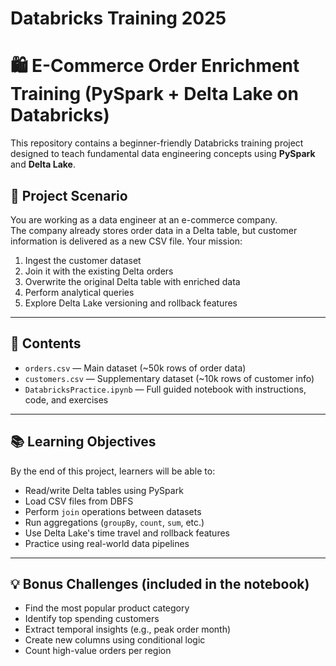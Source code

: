 # Databricks Training 2025

# 🛍️ E-Commerce Order Enrichment Training (PySpark + Delta Lake on Databricks)

This repository contains a beginner-friendly Databricks training project designed to teach fundamental data engineering concepts using **PySpark** and **Delta Lake**.

## 🚀 Project Scenario

You are working as a data engineer at an e-commerce company.  
The company already stores order data in a Delta table, but customer information is delivered as a new CSV file. Your mission:

1. Ingest the customer dataset
2. Join it with the existing Delta orders
3. Overwrite the original Delta table with enriched data
4. Perform analytical queries
5. Explore Delta Lake versioning and rollback features

---

## 📁 Contents

- `orders.csv` — Main dataset (~50k rows of order data)
- `customers.csv` — Supplementary dataset (~10k rows of customer info)
- `DatabricksPractice.ipynb` — Full guided notebook with instructions, code, and exercises

---

## 📚 Learning Objectives

By the end of this project, learners will be able to:

- Read/write Delta tables using PySpark
- Load CSV files from DBFS
- Perform `join` operations between datasets
- Run aggregations (`groupBy`, `count`, `sum`, etc.)
- Use Delta Lake's time travel and rollback features
- Practice using real-world data pipelines

---

## 💡 Bonus Challenges (included in the notebook)

- Find the most popular product category
- Identify top spending customers
- Extract temporal insights (e.g., peak order month)
- Create new columns using conditional logic
- Count high-value orders per region

